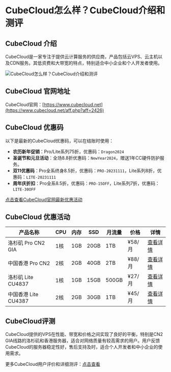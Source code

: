 # CubeCloud怎么样？CubeCloud介绍和测评

## CubeCloud 介绍
CubeCloud是一家专注于提供云计算服务的供应商，产品包括云VPS、云主机以及CDN服务。其低资费和大带宽的特点，特别适合中小企业和个人开发者使用。

![CubeCloud怎么样？CubeCloud介绍和测评](https://github.com/user-attachments/assets/11a1e6ee-5b6d-4cd2-9316-07d998cdfdb2)

## CubeCloud 官网地址
CubeCloud官网：[https://www.cubecloud.net](https://www.cubecloud.net/aff.php?aff=2426)

## CubeCloud 优惠码
以下是最新的CubeCloud优惠码，可以在结账时使用：
- **农历新年促销**：Pro/Lite系列75折，优惠码：`Dragon2024`
- **圣诞节和元旦活动**：全场8.8折优惠码：`NewYear2024`，赠送1年CC硬件防护服务。
- **双11优惠码**：Pro全系终身8.5折，优惠码：`PRO-20231111`，Lite系列8折，优惠码：`LITE-20231111`
- **周年庆折扣**：Pro全系8.5折，优惠码：`PRO-15OFF`，Lite系列7折，优惠码：`LITE-30OFF`

[点击查看CubeCloud官网最新优惠活动](https://www.cubecloud.net/aff.php?aff=2426)

## CubeCloud 优惠活动

| 产品名称           | CPU  | 内存  | SSD   | 月流量 | 价格      | 详情                                                                                       |
|--------------------|------|-------|-------|--------|-----------|--------------------------------------------------------------------------------------------|
| 洛杉矶 Pro CN2 GIA  | 1核  | 1GB   | 20GB  | 1TB    | ¥58/月    | [查看详情](https://www.cubecloud.net/aff.php?aff=2426&gid=10)                              |
| 中国香港 Pro CN2   | 2核  | 2GB   | 40GB  | 2TB    | ¥88/月    | [查看详情](https://www.cubecloud.net/aff.php?aff=2426&gid=11)                              |
| 洛杉矶 Lite CU4837 | 1核  | 1GB   | 15GB  | 500GB  | ¥27/月    | [查看详情](https://www.cubecloud.net/aff.php?aff=2426&gid=14)                              |
| 中国香港 Lite CU4387 | 2核  | 2GB   | 30GB  | 1TB    | ¥45/月    | [查看详情](https://www.cubecloud.net/aff.php?aff=2426&gid=16)                              |

## CubeCloud评测
CubeCloud提供的VPS在性能、带宽和价格之间实现了良好的平衡，特别是CN2 GIA线路的洛杉矶和香港服务器，适合对网络质量有较高需求的用户。用户反馈CubeCloud的服务器稳定性好，售后支持及时，适合个人开发者和中小企业的使用需求。

更多CubeCloud用户评价和详细测评：[点击查看](https://www.cubecloud.net/aff.php?aff=2426)
